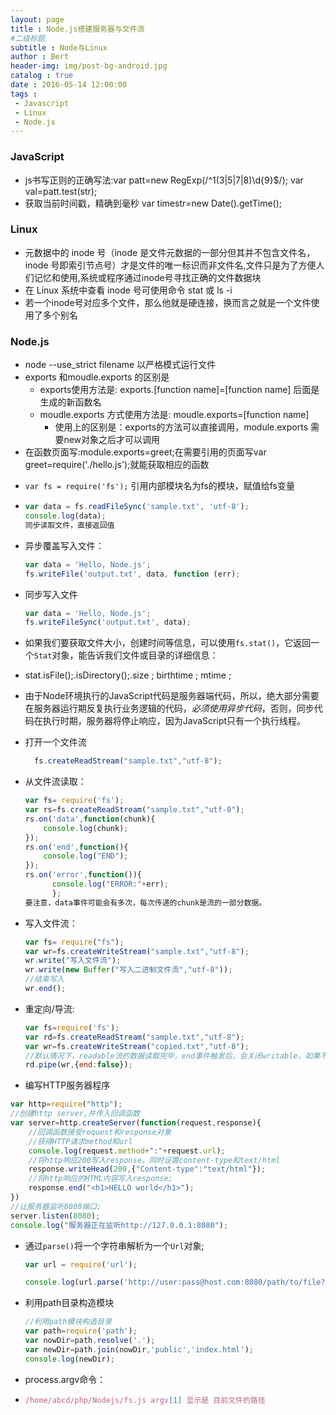 ```yaml
---
layout: page
title : Node.js搭建服务器与文件流
#二级标题
subtitle : Node与Linux　
author : Bert
header-img: img/post-bg-android.jpg
catalog : true
date : 2016-05-14 12:00:00
tags :
 - Javascript
 - Linux
 - Node.js
---
```


### JavaScript

*  js书写正则的正确写法:var patt=new RegExp(/^1(3|5|7|8)\d{9}$/);   var val=patt.test(str);
* 获取当前时间戳，精确到毫秒 var timestr=new Date().getTime();

### Linux

- 元数据中的 inode 号（inode 是文件元数据的一部分但其并不包含文件名，inode 号即索引节点号）才是文件的唯一标识而非文件名,文件只是为了方便人们记忆和使用,系统或程序通过inode号寻找正确的文件数据块
- 在 Linux 系统中查看 inode 号可使用命令 stat 或 ls -i
- 若一个inode号对应多个文件，那么他就是硬连接，换而言之就是一个文件使用了多个别名

### Node.js

- node --use_strict filename  以严格模式运行文件
- exports 和moudle.exports 的区别是
  - exports使用方法是:  exports.[function name]=[function name] 后面是生成的新函数名
  - moudle.exports 方式使用方法是: moudle.exports=[function name]
    - 使用上的区别是：exports的方法可以直接调用，module.exports 需要new对象之后才可以调用
- 在函数页面写:module.exports=greet;在需要引用的页面写var greet=require('./hello.js');就能获取相应的函数 

* `var fs = require('fs');`  引用内部模块名为fs的模块，赋值给fs变量

* ```javascript
  var data = fs.readFileSync('sample.txt', 'utf-8');
  console.log(data);
  同步读取文件，直接返回值
  ```

* 异步覆盖写入文件：

  ```js
  var data = 'Hello, Node.js';
  fs.writeFile('output.txt', data, function (err);
  ```

* 同步写入文件

  ```javascript
  var data = 'Hello, Node.js';
  fs.writeFileSync('output.txt', data);
  ```

* 如果我们要获取文件大小，创建时间等信息，可以使用`fs.stat()`，它返回一个`Stat`对象，能告诉我们文件或目录的详细信息：

* stat.isFile();.isDirectory();.size ; birthtime ; mtime ; 

* 由于Node环境执行的JavaScript代码是服务器端代码，所以，绝大部分需要在服务器运行期反复执行业务逻辑的代码，*必须使用异步代码*，否则，同步代码在执行时期，服务器将停止响应，因为JavaScript只有一个执行线程。

* 打开一个文件流

  ```js
  	fs.createReadStream("sample.txt","utf-8");
  ```

* 从文件流读取：

  ```  js
  var fs= require('fs');
  var rs=fs.createReadStream("sample.txt","utf-8");
  rs.on('data',function(chunk){
      console.log(chunk);
  });
  rs.on('end',function(){
      console.log("END");
  });
  rs.on('error',function()){
        console.log("ERROR:"+err);
        };
  要注意，data事件可能会有多次，每次传递的chunk是流的一部分数据。
  ```

* 写入文件流：

  ```js
  var fs= require("fs");
  var wr=fs.createWriteStream("sample.txt","utf-8");
  wr.write("写入文件流");
  wr.write(new Buffer("写入二进制文件流","utf-8"));
  //结束写入
  wr.end();
  ```

* 重定向/导流:

  ```js
  var fs=require('fs');
  var rd=fs.createReadStream("sample.txt","utf-8");
  var wr=fs.createWriteStream("copied.txt","utf-8");
  //默认情况下，readable流的数据读取完毕，end事件触发后，会关闭writable，如果不希望 关闭，需传入参数:
  rd.pipe(wr,{end:false});
  ```

* 编写HTTP服务器程序

```js
var http=require("http");
//创建http server,并传入回调函数
var server=http.createServer(function(request,response){
    //回调函数接受request和response对象
    //获得HTTP请求method和url
    console.log(request.method+":"+request.url);
    //将http响应200写入response，同时设置content-type和text/html
    response.writeHead(200,{"Content-type":"text/html"});
    //将http响应的HTML内容写入response;
    response.end("<h1>HELLO world</h1>");
})
//让服务器监听8080端口;
server.listen(8080);
console.log("服务器正在监听http://127.0.0.1:8080");


```

* 通过`parse()`将一个字符串解析为一个`Url`对象;

  ```js
  var url = require('url');
  
  console.log(url.parse('http://user:pass@host.com:8080/path/to/file?query=string#hash'));
  ```

* 利用path目录构造模块

  ```js
  //利用path模块构造目录
  var path=require('path');
  var nowDir=path.resolve('.');
  var newDir=path.join(nowDir,'public','index.html');
  console.log(newDir);
  ```

* process.argv命令：

* ```js
  /home/abcd/php/Nodejs/fs.js argv[1] 显示是 目前文件的路径
  ```

